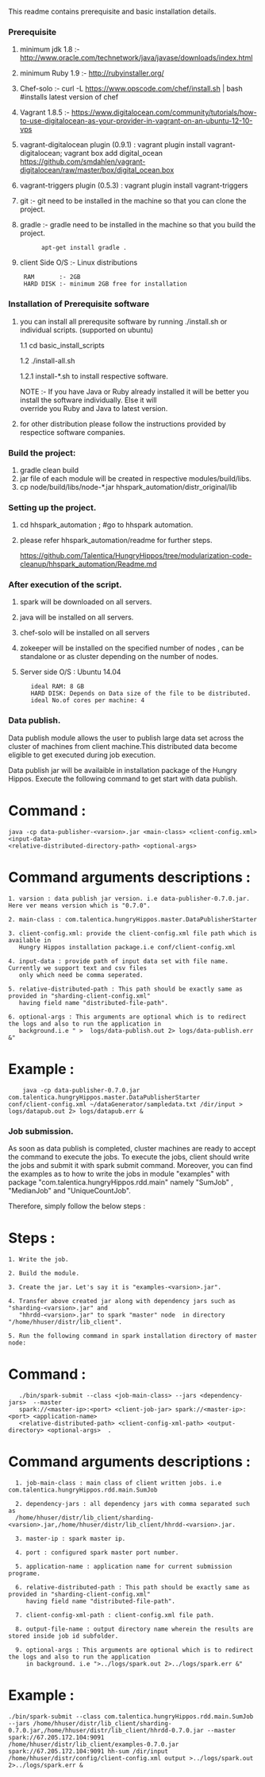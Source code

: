
This readme contains prerequisite and basic installation details.


### Prerequisite

1) minimum jdk 1.8 :- http://www.oracle.com/technetwork/java/javase/downloads/index.html

2) minimum Ruby 1.9 :- http://rubyinstaller.org/

3) Chef-solo        :-  curl -L https://www.opscode.com/chef/install.sh | bash #installs latest version of chef 

4) Vagrant 1.8.5    :- https://www.digitalocean.com/community/tutorials/how-to-use-digitalocean-as-your-provider-in-vagrant-on-an-ubuntu-12-10-vps

5) vagrant-digitalocean plugin (0.9.1) : vagrant plugin install vagrant-digitalocean; vagrant box add digital_ocean https://github.com/smdahlen/vagrant-digitalocean/raw/master/box/digital_ocean.box

6) vagrant-triggers plugin (0.5.3) : vagrant plugin install vagrant-triggers

7) git :- git need to be installed in the machine so that you can clone the project.

8) gradle :- gradle need to be installed in the machine so that you build the project.
            
             apt-get install gradle .

10) client Side O/S :- Linux distributions
   	   
         RAM       :- 2GB     
         HARD DISK :- minimum 2GB free for installation
   

### Installation of Prerequisite software

1. you can install all prerequsite software by running ./install.sh  or  individual scripts. (supported on ubuntu)

   1.1 cd basic_install_scripts
   
   1.2 ./install-all.sh 
   
   1.2.1 install-*.sh to install respective software.
   
   NOTE :- If you have Java or Ruby already installed it will be better you install the software individually. Else it will   
      override you Ruby and Java to latest version.
2. for other distribution please follow the instructions provided by respectice software companies.

### Build the project:

1. gradle clean build
2. jar file of each module will be created in respective modules/build/libs.
3. cp node/build/libs/node-*.jar hhspark_automation/distr_original/lib

### Setting up the project.

1.  cd hhspark_automation ; #go to hhspark automation.
2.  please refer hhspark_automation/readme for further steps.

    https://github.com/Talentica/HungryHippos/tree/modularization-code-cleanup/hhspark_automation/Readme.md

### After execution of the script.

1. spark will be downloaded on all servers.
2. java will be installed on all servers.
3. chef-solo will be installed on all servers
4. zokeeper will be installed on the specified number of nodes , can be standalone or as cluster depending on the number of nodes.

8. Server side O/S : Ubuntu 14.04

          ideal RAM: 8 GB
          HARD DISK: Depends on Data size of the file to be distributed.
          ideal No.of cores per machine: 4


### Data publish.
Data publish module allows the user to publish large data set across the cluster of machines 
from client machine.This distributed data become eligible to get executed during job execution.

Data publish jar will be availaible in installation package of the Hungry Hippos.
Execute the following command to get start with data publish.

# Command :
    java -cp data-publisher-<varsion>.jar <main-class> <client-config.xml> <input-data>
    <relative-distributed-directory-path> <optional-args>
# Command arguments descriptions :    
               
    1. varsion : data publish jar version. i.e data-publisher-0.7.0.jar. Here ver means version which is "0.7.0".
    
    2. main-class : com.talentica.hungryHippos.master.DataPublisherStarter
    
    3. client-config.xml: provide the client-config.xml file path which is available in 
       Hungry Hippos installation package.i.e conf/client-config.xml
       
    4. input-data : provide path of input data set with file name. Currently we support text and csv files
       only which need be comma seperated.
       
    5. relative-distributed-path : This path should be exactly same as provided in "sharding-client-config.xml"
       having field name "distributed-file-path".
       
    6. optional-args : This arguments are optional which is to redirect the logs and also to run the application in
       background.i.e " >  logs/data-publish.out 2> logs/data-publish.err &"
            
# Example  : 
        java -cp data-publisher-0.7.0.jar com.talentica.hungryHippos.master.DataPublisherStarter
	conf/client-config.xml ~/dataGenerator/sampledata.txt /dir/input > logs/datapub.out 2> logs/datapub.err &
            
            

### Job submission.
As soon as data publish is completed, cluster machines are ready to accept the command to execute the jobs.
To execute the jobs, client should write the jobs and submit it with spark submit command. 
Moreover, you can find the examples as to how to write the jobs in module "examples" with package "com.talentica.hungryHippos.rdd.main"  namely "SumJob" , "MedianJob" and "UniqueCountJob".

Therefore, simply follow the below steps : 
# Steps :
	1. Write the job.
	
	2. Build the module.
	
	3. Create the jar. Let's say it is "examples-<varsion>.jar".
	
	4. Transfer above created jar along with dependency jars such as "sharding-<varsion>.jar" and
	   "hhrdd-<varsion>.jar" to spark "master" node  in directory "/home/hhuser/distr/lib_client".
	   
	5. Run the following command in spark installation directory of master node:
# Command :
	   ./bin/spark-submit --class <job-main-class> --jars <dependency-jars>	 --master 
	   spark://<master-ip>:<port> <client-job-jar> spark://<master-ip>:<port> <application-name>
	   <relative-distributed-path> <client-config-xml-path> <output-directory> <optional-args>	.
						 
# Command arguments descriptions :
					 
	  1. job-main-class : main class of client written jobs. i.e com.talentica.hungryHippos.rdd.main.SumJob
	  
	  2. dependency-jars : all dependency jars with comma separated such as 
	  /home/hhuser/distr/lib_client/sharding-<varsion>.jar,/home/hhuser/distr/lib_client/hhrdd-<varsion>.jar.
	  
	  3. master-ip : spark master ip.
	  
	  4. port : configured spark master port number.
	  
	  5. application-name : application name for current submission programe.
	  
	  6. relative-distributed-path : This path should be exactly same as provided in "sharding-client-config.xml"
	     having field name "distributed-file-path". 
	     
	  7. client-config-xml-path : client-config.xml file path.
	  
	  8. output-file-name : output directory name wherein the results are stored inside job id subfolder.
	  
	  9. optional-args : This arguments are optional which is to redirect the logs and also to run the application
	     in background. i.e ">../logs/spark.out 2>../logs/spark.err &"
# Example :						 
	
	./bin/spark-submit --class com.talentica.hungryHippos.rdd.main.SumJob --jars /home/hhuser/distr/lib_client/sharding-         
	0.7.0.jar,/home/hhuser/distr/lib_client/hhrdd-0.7.0.jar --master spark://67.205.172.104:9091                                 
	/home/hhuser/distr/lib_client/examples-0.7.0.jar spark://67.205.172.104:9091 hh-sum /dir/input                               
	/home/hhuser/distr/config/client-config.xml output >../logs/spark.out 2>../logs/spark.err &
 


